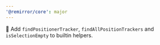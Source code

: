 ```yaml
---
'@remirror/core': major
---
```


🎉 Add `findPositionerTracker`, `findAllPositionTrackers` and `isSelectionEmpty` to builtin helpers.
